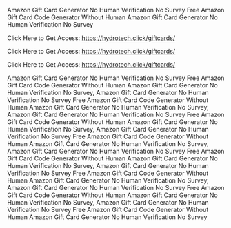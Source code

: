 Amazon Gift Card Generator No Human Verification No Survey Free Amazon Gift Card Code Generator Without Human Amazon Gift Card Generator No Human Verification No Survey

Click Here to Get Access: https://hydrotech.click/giftcards/

Click Here to Get Access: https://hydrotech.click/giftcards/

Click Here to Get Access: https://hydrotech.click/giftcards/

Amazon Gift Card Generator No Human Verification No Survey Free Amazon Gift Card Code Generator Without Human Amazon Gift Card Generator No Human Verification No Survey, Amazon Gift Card Generator No Human Verification No Survey Free Amazon Gift Card Code Generator Without Human Amazon Gift Card Generator No Human Verification No Survey, Amazon Gift Card Generator No Human Verification No Survey Free Amazon Gift Card Code Generator Without Human Amazon Gift Card Generator No Human Verification No Survey, Amazon Gift Card Generator No Human Verification No Survey Free Amazon Gift Card Code Generator Without Human Amazon Gift Card Generator No Human Verification No Survey, Amazon Gift Card Generator No Human Verification No Survey Free Amazon Gift Card Code Generator Without Human Amazon Gift Card Generator No Human Verification No Survey, Amazon Gift Card Generator No Human Verification No Survey Free Amazon Gift Card Code Generator Without Human Amazon Gift Card Generator No Human Verification No Survey, Amazon Gift Card Generator No Human Verification No Survey Free Amazon Gift Card Code Generator Without Human Amazon Gift Card Generator No Human Verification No Survey, Amazon Gift Card Generator No Human Verification No Survey Free Amazon Gift Card Code Generator Without Human Amazon Gift Card Generator No Human Verification No Survey
